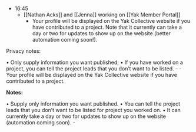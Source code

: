 - 16:45
    - [[Nathan Acks]] and [[Jenna]] working on [[Yak Member Portal]]
        - Your profile will be displayed on the Yak Collective website if you have contributed to a project. Note that it currently can take a day or two for updates to show up on the website (better automation coming soon!).

Privacy notes:

• Only supply information you want published;
• If you have worked on a project, you can tell the project leads that you don’t want to be listed.
        - 
        - Your profile will be displayed on the Yak Collective website if you have contributed to a project.

**Notes:**

• Supply only information you want published.
• You can tell the project leads that you don’t want to be listed for project you worked on.
• It can currently take a day or two for updates to show up on the website (automation coming soon).
    - 
